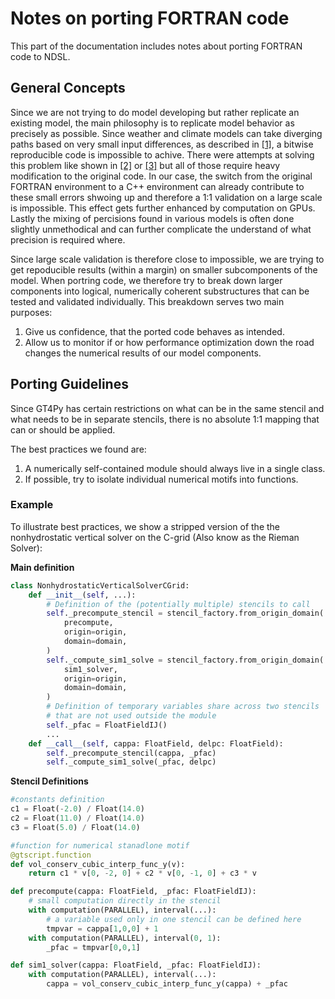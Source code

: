 # Notes on porting FORTRAN code

This part of the documentation includes notes about porting FORTRAN code to NDSL.


## General Concepts
Since we are not trying to do model developing but rather replicate an existing model, the main philosophy is to replicate model behavior as precisely as possible.
Since weather and climate models can take diverging paths based on very small input differences, as described in [\[1\]][1], a bitwise reproducible code is impossible to achive.
There were attempts at solving this problem like shown in [\[2\]][2] or [\[3\]][3] but all of those require heavy modification to the original code.
In our case, the switch from the original FORTRAN environment to a C++ environment can already contribute to these small errors shwoing up and therefore a 1:1 validation on a large scale is impossible.
This effect gets further enhanced by computation on GPUs.
Lastly the mixing of percisions found in various models is often done slightly unmethodical and can further complicate the understand of what precision is required where.

Since large scale validation is therefore close to impossible, we are trying to get repoducible results (within a margin) on smaller subcomponents of the model.
When portring code, we therefore try to break down larger components into logical, numerically coherent substructures that can be tested and validated individually.
This breakdown serves two main purposes:

1. Give us confidence, that the ported code behaves as intended.
2. Allow us to monitor if or how performance optimization down the road changes the numerical results of our model components.


## Porting Guidelines
Since GT4Py has certain restrictions on what can be in the same stencil and what needs to be in separate stencils, there is no absolute 1:1 mapping that can or should be applied.

The best practices we found are:

1. A numerically self-contained module should always live in a single class.
2. If possible, try to isolate individual numerical motifs into functions.

### Example
To illustrate best practices, we show a stripped version of the the nonhydrostatic vertical solver on the C-grid (Also know as the Rieman Solver):

**Main definition**
```python
class NonhydrostaticVerticalSolverCGrid:
    def __init__(self, ...):
        # Definition of the (potentially multiple) stencils to call
        self._precompute_stencil = stencil_factory.from_origin_domain(
            precompute,
            origin=origin,
            domain=domain,
        )
        self._compute_sim1_solve = stencil_factory.from_origin_domain(
            sim1_solver,
            origin=origin,
            domain=domain,
        )
        # Definition of temporary variables share across two stencils
        # that are not used outside the module
        self._pfac = FloatFieldIJ()
        ...
    def __call__(self, cappa: FloatField, delpc: FloatField):
        self._precompute_stencil(cappa, _pfac)
        self._compute_sim1_solve(_pfac, delpc)
```
**Stencil Definitions**
```python
#constants definition
c1 = Float(-2.0) / Float(14.0)
c2 = Float(11.0) / Float(14.0)
c3 = Float(5.0) / Float(14.0)

#function for numerical stanadlone motif
@gtscript.function
def vol_conserv_cubic_interp_func_y(v):
    return c1 * v[0, -2, 0] + c2 * v[0, -1, 0] + c3 * v

def precompute(cappa: FloatField, _pfac: FloatFieldIJ):
    # small computation directly in the stencil
    with computation(PARALLEL), interval(...):
        # a variable used only in one stencil can be defined here
        tmpvar = cappa[1,0,0] + 1 
    with computation(PARALLEL), interval(0, 1):
        _pfac = tmpvar[0,0,1]

def sim1_solver(cappa: FloatField, _pfac: FloatFieldIJ):
    with computation(PARALLEL), interval(...):
        cappa = vol_conserv_cubic_interp_func_y(cappa) + _pfac
```


[1]: <https://www.climate.gov/news-features/blogs/enso/butterflies-rounding-errors-and-chaos-climate-models> "Chaos in climate models"
[2]: <https://pasc17.org/fileadmin/user_upload/pasc17/program/post125s2.pdf> "Reproducible Climate Simulations"
[3]: <http://htor.inf.ethz.ch/sec/bitrep-ipdps.pdf> "Bit reproducible HPC applications"